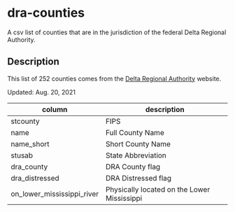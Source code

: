 # dra-counties
A csv list of counties that are in the jurisdiction of the federal Delta Regional Authority.

## Description

This list of 252 counties comes from the [Delta Regional Authority](https://dra.gov/funding-programs-states-economic-development/states-economic-development-assistance-program/distressed-counties-and-parishes/) website.

Updated: Aug. 20, 2021

| column                     | description                                 |
|----------------------------|---------------------------------------------|
| stcounty                   | FIPS                                        |
| name                       | Full County Name                            |
| name_short                 | Short County Name                           |
| stusab                     | State Abbreviation                          |
| dra_county                 | DRA County flag                             |
| dra_distressed             | DRA Distressed flag                         |
| on_lower_mississippi_river | Physically located on the Lower Mississippi |
